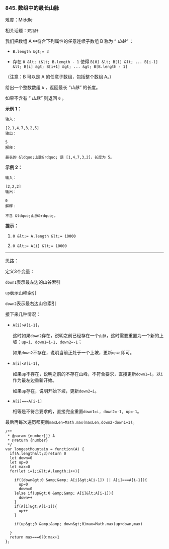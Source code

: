 ### 845. 数组中的最长山脉

难度：Middle

相关话题：`双指针`

我们把数组 A 中符合下列属性的任意连续子数组 B 称为 &ldquo; *山脉&rdquo;* ：





*  `B.length &gt;= 3` 

* 存在  `0 &lt; i&lt; B.length - 1`  使得  `B[0] &lt; B[1] &lt; ... B[i-1] &lt; B[i] &gt; B[i+1] &gt; ... &gt; B[B.length - 1]` 





（注意：B 可以是 A 的任意子数组，包括整个数组 A。）



给出一个整数数组  `A` ，返回最长  *&ldquo;山脉&rdquo;* 的长度。



如果不含有 &ldquo; *山脉&rdquo;* 则返回  `0` 。







 **示例 1：** 





```
输入：

[2,1,4,7,3,2,5]
输出：

5
解释：

最长的 &ldquo;山脉&rdquo; 是 [1,4,7,3,2]，长度为 5。

```

 **示例 2：** 





```
输入：

[2,2,2]
输出：

0
解释：

不含 &ldquo;山脉&rdquo;。

```





 **提示：** 





1.  `0 &lt;= A.length &lt;= 10000` 

2.  `0 &lt;= A[i] &lt;= 10000` 






-----

思路：

定义3个变量：

`down1`表示最左边的山谷索引

`up`表示山峰索引

`down2`表示最右边山谷索引

接下来几种情况：

* `A[i]>A[i-1]`，

    这时如果`down2`存在，说明之前已经存在一个`山脉`，这时需要重置为一个新的上坡：`up=i, down1=i-1, down2=-1`；
    
    如果`down2`不存在，说明当前正处于一个上坡，更新`up=i`即可。

* `A[i]<A[i-1]`，

    如果`up`不存在，说明之前的不存在山峰，不符合要求，直接更新`down1=i`，以`i`作为最左边重新开始。

    如果`up`存在，说明开始下坡，更新`down2=i`。

* `A[i]===A[i-1]`

    相等是不符合要求的，直接完全重置`down1=i, down2=-1, up=-1`。
    
最后再每次遍历都更新`maxLen=Math.max(maxLen,down2-down1+1)`。




```
/**
 * @param {number[]} A
 * @return {number}
 */
var longestMountain = function(A) {
  if(A.length&lt;3)return 0
  let down=0
  let up=0
  let max=0
  for(let i=1;i&lt;A.length;i++){
    
    if((down&gt;0 &amp;&amp; A[i]&gt;A[i-1]) || A[i]===A[i-1]){
      up=0
      down=0
    }else if(up&gt;0 &amp;&amp; A[i]&lt;A[i-1]){
      down++
    }
    if(A[i]&gt;A[i-1]){
      up++
    }
    
    if(up&gt;0 &amp;&amp; down&gt;0)max=Math.max(up+down,max)

  }
  return max===0?0:max+1
};



```
